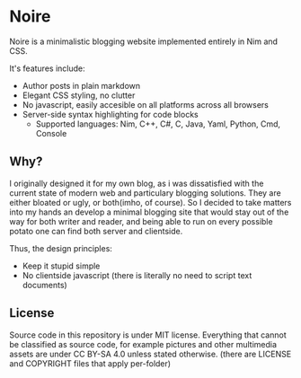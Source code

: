 # Noire

Noire is a minimalistic blogging website implemented entirely in
Nim and CSS.

It's features include:

- Author posts in plain markdown
- Elegant CSS styling, no clutter
- No javascript, easily accesible on all platforms across all browsers
- Server-side syntax highlighting for code blocks
   - Supported languages: Nim, C++, C#, C, Java, Yaml, Python, Cmd, Console

## Why?

I originally designed it for my own blog, as i was dissatisfied with the current state of modern
web and particulary blogging solutions. They are either bloated or ugly, or both(imho, of course). So I decided
to take matters into my hands an develop a minimal blogging site that would stay out of the way
for both writer and reader, and being able to run on every possible potato one can find both server and clientside.

Thus, the design principles:

- Keep it stupid simple
- No clientside javascript (there is literally no need to script text documents)

## License

Source code in this repository is under MIT license.
Everything that cannot be classified as source code, for example pictures
and other multimedia assets are under CC BY-SA 4.0 unless stated otherwise.
(there are LICENSE and COPYRIGHT files that apply per-folder)
